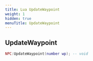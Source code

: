```yaml
---
title: Lua UpdateWaypoint
weight: 1
hidden: true
menuTitle: UpdateWaypoint
---
```

## UpdateWaypoint
```lua
NPC:UpdateWaypoint(number wp); -- void
```